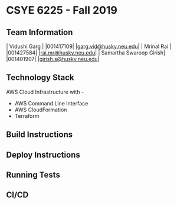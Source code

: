 # CSYE 6225 - Fall 2019

## Team Information

| Vidushi Garg           | |001417109| |garg.vid@husky.neu.edu|
| Mrinal Rai             | |001427584| |rai.mr@husky.neu.edu|
| Samartha Swaroop Girish| |001401907| |girish.s@husky.neu.edu|

## Technology Stack
AWS Cloud Infrastructure with -
- AWS Command Line Interface
- AWS CloudFormation
- Terraform

## Build Instructions


## Deploy Instructions


## Running Tests


## CI/CD


